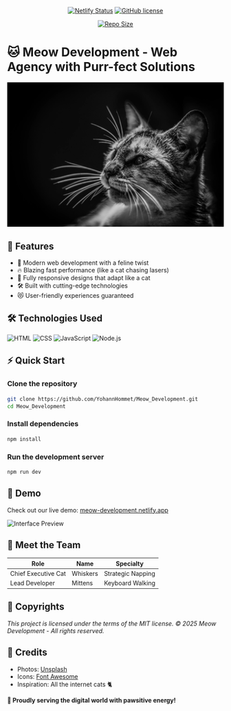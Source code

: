 <div align="center" style="margin-bottom: 40px;">

[![Netlify Status](https://api.netlify.com/api/v1/badges/bbdb19ec-cdba-4e7e-b3cd-6fa61219eb47/deploy-status)](https://app.netlify.com/sites/meow-development/deploys)
[![GitHub license](https://img.shields.io/badge/license-MIT-blue.svg)](https://github.com/yourusername/meow-development/blob/main/LICENSE)

[![Repo Size](https://img.shields.io/github/repo-size/YohannHommet/Meow_Development)](https://github.com/YohannHommet/Meow_Development)

</div>

# 🐱 Meow Development - Web Agency with Purr-fect Solutions

![Meow Development Banner](/public/assets/img/bg_chat.webp)

## 🚀 Features
- 🐾 Modern web development with a feline twist
- 🔥 Blazing fast performance (like a cat chasing lasers)
- 📱 Fully responsive designs that adapt like a cat
- 🛠️ Built with cutting-edge technologies
- 😻 User-friendly experiences guaranteed

## 🛠️ Technologies Used
![HTML](https://img.shields.io/badge/-HTML-E34F26?logo=html5&logoColor=white)
![CSS](https://img.shields.io/badge/-CSS-1572B6?logo=css3&logoColor=white)
![JavaScript](https://img.shields.io/badge/-JavaScript-F7DF1E?logo=javascript&logoColor=black)
![Node.js](https://img.shields.io/badge/-Node.js-339933?logo=node.js&logoColor=white)

## ⚡ Quick Start

### Clone the repository
```bash
git clone https://github.com/YohannHommet/Meow_Development.git
cd Meow_Development
```

### Install dependencies
```bash
npm install
```

### Run the development server
```bash
npm run dev
```

## 📸 Demo
Check out our live demo: [meow-development.netlify.app](https://meow-development.netlify.app)

![Interface Preview](./assets/preview.jpg)

## 👥 Meet the Team

| Role              | Name       | Specialty                      |
|--------------------|------------|--------------------------------|
| Chief Executive Cat | Whiskers   | Strategic Napping              |
| Lead Developer     | Mittens    | Keyboard Walking               |

## 📝 Copyrights
*This project is licensed under the terms of the MIT license.*
*© 2025 Meow Development - All rights reserved.*

## 🙌 Credits
- Photos: [Unsplash](https://unsplash.com/)
- Icons: [Font Awesome](https://fontawesome.com/)
- Inspiration: All the internet cats 🐈

**🐾 Proudly serving the digital world with pawsitive energy!**
